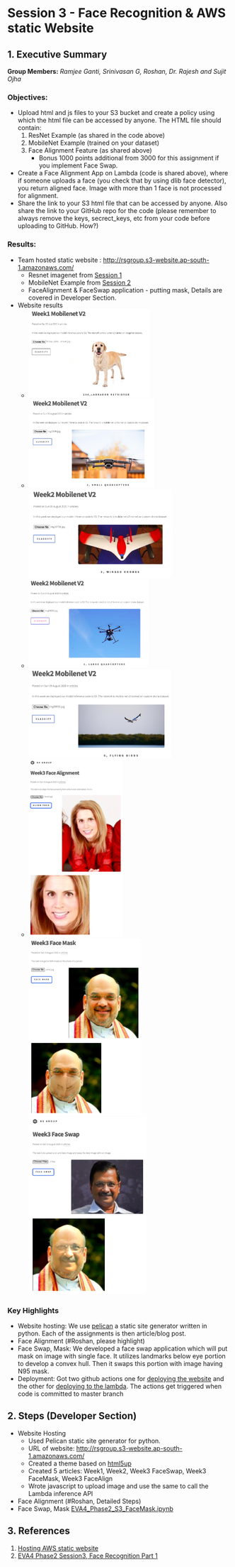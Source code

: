 # Session 3 - Face Recognition & AWS static Website


## 1. Executive Summary
**Group Members:** *Ramjee Ganti, Srinivasan G, Roshan, Dr. Rajesh and Sujit Ojha*

### **Objectives**:

- Upload html and js files to your S3 bucket and create a policy using which the html file can be accessed by anyone. The HTML file should contain:
    1. ResNet Example (as shared in the code above)
    2. MobileNet Example (trained on your dataset)
    3. Face Alignment Feature (as shared above)
        - Bonus 1000 points additional from 3000 for this assignment if you implement Face Swap.
- Create a Face Alignment App on Lambda (code is shared above), where if someone uploads a face (you check that by using dlib face detector), you return aligned face. Image with more than 1 face is not processed for alignment.
- Share the link to your S3 html file that can be accessed by anyone. Also share the link to your GitHub repo for the code (please remember to always remove the keys, secrect_keys, etc from your code before uploading to GitHub. How?)

### **Results**:
- Team hosted static website : http://rsgroup.s3-website.ap-south-1.amazonaws.com/
    - Resnet imagenet from [Session 1](https://github.com/EVA4-RS-Group/Phase2/tree/master/S1_aws_lambda_mobilenet_v2)
    - MobileNet Example from [Session 2](https://github.com/EVA4-RS-Group/Phase2/tree/master/S2_mobilenet_v2_custom_dataset)
    - FaceAlignment & FaceSwap application - putting mask, Details are covered in Developer Section.
- Website results
    - <img src="results/week1.png" alt="Week1" height="200"/>
    - <img src="results/week2_1.png" alt="Week2_1" height="200"/><img src="results/week2_2.png" alt="Week2_2" height="200"/>
    - <img src="results/week2_3.png" alt="Week2_3" height="200"/><img src="results/week2_4.png" alt="Week2_4" height="200"/>
    - <img src="results/week3_face_align.png" alt="Week 3 Face align" height="400"/><img src="results/week3_face_mask.png" alt="Face Mask" height="400"/><img src="results/week3_face_swap.png" alt="Face Swap" height="400"/>

### **Key Highlights**
- Website hosting: We use [pelican](https://blog.getpelican.com/) a static site generator written in python. Each of the assignments is then article/blog post.
- Face Alignment (#Roshan, please highlight)
- Face Swap, Mask: We developed a face swap application which will put mask on image with single face. It utilizes landmarks below eye portion to develop a convex hull. Then it swaps this portion with image having N95 mask.
- Deployment: Got two github actions one for [deploying the website](https://github.com/EVA4-RS-Group/Phase2/actions?query=workflow%3A%22Frontend+Deploy%22) and the other for [deploying to the lambda](https://github.com/gantir/eva4-2/actions?query=workflow%3A%22EVA4+Phase2+Week3%22). The actions get triggered when code is committed to master branch



## 2. Steps (Developer Section)
- Website Hosting
  - Used Pelican static site generator for python.
  - URL of website: http://rsgroup.s3-website.ap-south-1.amazonaws.com/
  - Created a theme based on [html5up](https://html5up.net/uploads/demos/phantom/)
  - Created 5 articles: Week1, Week2, Week3 FaceSwap, Week3 FaceMask, Week3 FaceAlign
  - Wrote javascript to upload image and use the same to call the Lambda inference API
- Face Alignment (#Roshan, Detailed Steps)
- Face Swap, Mask [EVA4_Phase2_S3_FaceMask.ipynb](EVA4_Phase2_S3_FaceMask.ipynb)


## 3. References

1. [Hosting AWS static website](https://docs.aws.amazon.com/AmazonS3/latest/dev/HostingWebsiteOnS3Setup.html)
2. [EVA4 Phase2 Session3, Face Recognition Part 1](https://theschoolof.ai/)
